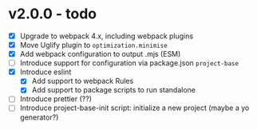 # v2.0.0 - todo

- [x] Upgrade to webpack 4.x, including webpack plugins
- [x] Move Uglify plugin to `optimization.minimise`
- [x] Add webpack configuration to output .mjs (ESM)
- [ ] Introduce support for configuration via package.json `project-base`
- [x] Introduce eslint
    - [x] Add support to webpack Rules
    - [x] Add support to package scripts to run standalone
- [ ] Introduce prettier (??)
- [ ] Introduce project-base-init script: initialize a new project (maybe a yo generator?)
